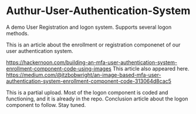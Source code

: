 # Authur-User-Authentication-System
A demo User Registration and logon system. Supports several logon methods.

This is an article about the enrollment or registration componenet of our user authentication system.

https://hackernoon.com/building-an-mfa-user-authentication-system-enrollment-component-code-using-images
This article also appeared here.
https://medium.com/@itzbobwright/an-image-based-mfa-user-authentication-system-enrollment-component-code-313064d8cac5

This is a partial upload. Most of the logon component is coded and functioning, and it is already in the repo. Conclusion article about the logon component to follow. Stay tuned.
